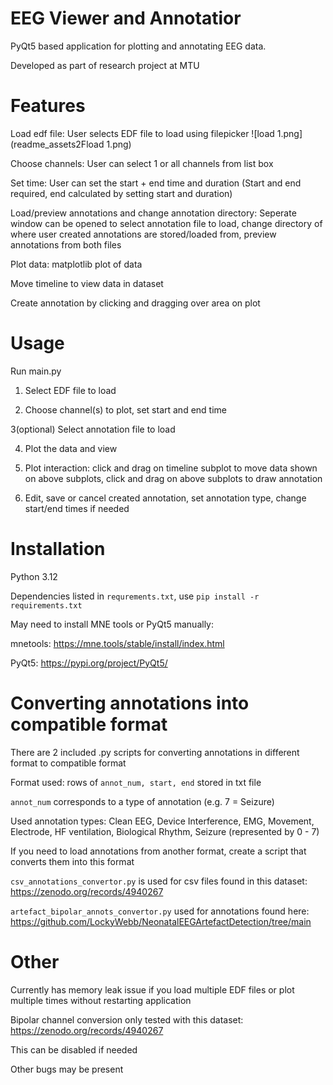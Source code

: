 
# EEG Viewer and Annotatior

PyQt5 based application for plotting and annotating EEG data.

Developed as part of research project at MTU

# Features

Load edf file: User selects EDF file to load using filepicker
![load 1.png](readme_assets2Fload 1.png)

Choose channels: User can select 1 or all channels from list box


Set time: User can set the start + end time and duration (Start and end required, end calculated by setting start and duration)

Load/preview annotations and change annotation directory: Seperate window can be opened to select annotation file to load, change directory of where user created annotations are stored/loaded from, preview annotations from both files

Plot data: matplotlib plot of data 

Move timeline to view data in dataset

Create annotation by clicking and dragging over area on plot


# Usage

Run main.py

1) Select EDF file to load

2) Choose channel(s) to plot, set start and end time

3(optional) Select annotation file to load

4) Plot the data and view

5) Plot interaction: click and drag on timeline subplot to move data shown on above subplots, click and drag on above subplots to draw annotation

6) Edit, save or cancel created annotation, set annotation type, change start/end times if needed

# Installation

Python 3.12

Dependencies listed in `requrements.txt`, use `pip install -r requirements.txt`

May need to install MNE tools or PyQt5 manually:

mnetools: https://mne.tools/stable/install/index.html

PyQt5:
https://pypi.org/project/PyQt5/

# Converting annotations into compatible format

There are 2 included .py scripts for converting annotations in different format to compatible format

Format used: rows of `annot_num, start, end` stored in txt file

`annot_num` corresponds to a type of annotation (e.g. 7 = Seizure)

Used annotation types: Clean EEG, Device Interference, EMG, Movement, Electrode, HF ventilation, Biological Rhythm, Seizure (represented by 0 - 7)

If you need to load annotations from another format, create a script that converts them into this format

`csv_annotations_convertor.py` is used for csv files found in this dataset: https://zenodo.org/records/4940267

`artefact_bipolar_annots_convertor.py` used for annotations found here: https://github.com/LockyWebb/NeonatalEEGArtefactDetection/tree/main

# Other

Currently has memory leak issue if you load multiple EDF files or plot multiple times without restarting application 

Bipolar channel conversion only tested with this dataset: https://zenodo.org/records/4940267

This can be disabled if needed

Other bugs may be present




